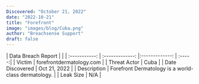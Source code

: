 ```yaml
---
Discovered: "October 21, 2022"
date: "2022-10-21"
title: "Forefront"
image: "images/blog/Cuba.png"
author: "Breachsense Support"
draft: false
---
```


| Data Breach Report           |              | 
| :-----------: | :-------------:     |:-------------:    | :-----:|
| Victim      | forefrontdermatology.com      | 
| Threat Actor      | Cuba      | 
| Date Discovered      | Oct 21, 2022      | 
| Description      | Forefront Dermatology is a world-class dermatology.      | 
| Leak Size      | N/A      | 


